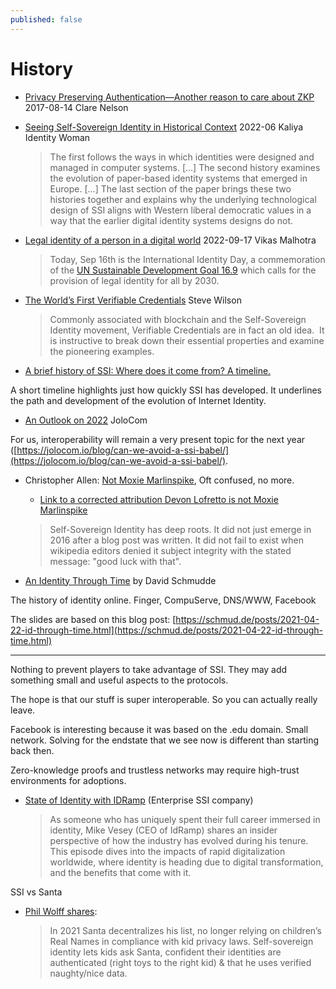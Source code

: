 ```yaml
---
published: false
---
```

# History
* [Privacy Preserving Authentication—Another reason to care about ZKP](https://www.slideshare.net/eralcnoslen/privacypreserving-authentication-another-reason-to-care-about-zeroknowledge-proofs) 2017-08-14 Clare Nelson
* [Seeing Self-Sovereign Identity in Historical Context](https://identitywoman.net/wp-content/uploads/Seeing-Self-Sovereign-Identity-in-Historical-Context.pdf) 2022-06 Kaliya Identity Woman
  > The first follows the ways in which identities were designed and managed in computer systems. [...] The second history examines the evolution of paper-based identity systems that emerged in Europe. [...] The last section of the paper brings these two histories together and explains why the underlying technological design of SSI aligns with Western liberal democratic values in a way that the earlier digital identity systems designs do not.
* [Legal identity of a person in a digital world](https://medium.com/@vvsm_50580/legal-identity-of-a-person-in-a-digital-world-38f444dc8996) 2022-09-17 Vikas Malhotra
  > Today, Sep 16th is the International Identity Day, a commemoration of the [UN Sustainable Development Goal 16.9](https://unstats.un.org/legal-identity-agenda/documents/UN-Strategy-for-LIA.pdf) which calls for the provision of legal identity for all by 2030.
* [The World’s First Verifiable Credentials](https://www.constellationr.com/blog-news/world-s-first-verifiable-credentials) Steve Wilson
  > Commonly associated with blockchain and the Self-Sovereign Identity movement, Verifiable Credentials are in fact an old idea.  It is instructive to break down their essential properties and examine the pioneering examples.

* [A brief history of SSI: Where does it come from? A timeline.](https://jolocom.io/blog/a-brief-history-of-ssi-where-does-it-come-from-a-timeline/)

A short timeline highlights just how quickly SSI has developed. It underlines the path and development of the evolution of Internet Identity.


* [An Outlook on 2022](https://jolocom.io/blog/an-outlook-on-2022/) JoloCom

For us, interoperability will remain a very present topic for the next year ([https://jolocom.io/blog/can-we-avoid-a-ssi-babel/](https://jolocom.io/blog/can-we-avoid-a-ssi-babel/).
* Christopher Allen: [Not Moxie Marlinspike](https://www.moxytongue.com/2021/09/not-moxie-marlinspike.html), Oft confused, no more.
  * [Link to a corrected attribution Devon Lofretto is not Moxie Marlinspike](https://github.com/lifewithalacrity/lifewithalacrity.github.io/commit/52c30ec1d649494066c3e9c9fa1bbaf95cd6386f)
  > Self-Sovereign Identity has deep roots. It did not just emerge in 2016 after a blog post was written. It did not fail to exist when wikipedia editors denied it subject integrity with the stated message: "good luck with that".

* [An Identity Through Time](https://iiw.idcommons.net/23D/_An_Identity_Through_Time) by David Schmudde

The history of identity online. Finger, CompuServe, DNS/WWW, Facebook

The slides are based on this blog post: [https://schmud.de/posts/2021-04-22-id-through-time.html](https://schmud.de/posts/2021-04-22-id-through-time.html)

---

Nothing to prevent players to take advantage of SSI. They may add something small and useful aspects to the protocols.

The hope is that our stuff is super interoperable. So you can actually really leave.

Facebook is interesting because it was based on the .edu domain. Small network. Solving for the endstate that we see now is different than starting back then.

Zero-knowledge proofs and trustless networks may require high-trust environments for adoptions.


* [State of Identity with IDRamp](https://oneworldidentity.com/podcast/idramp-2/) (Enterprise SSI company)
  > As someone who has uniquely spent their full career immersed in identity, Mike Vesey (CEO of IdRamp) shares an insider perspective of how the industry has evolved during his tenure. This episode dives into the impacts of rapid digitalization worldwide, where identity is heading due to digital transformation, and the benefits that come with it.

SSI vs Santa

* [Phil Wolff shares](https://twitter.com/evanwolf/status/1339128612650291203):
  > In 2021 Santa decentralizes his list, no longer relying on children’s Real Names in compliance with kid privacy laws. Self-sovereign identity lets kids ask Santa, confident their identities are authenticated (right toys to the right kid) & that he uses verified naughty/nice data.
